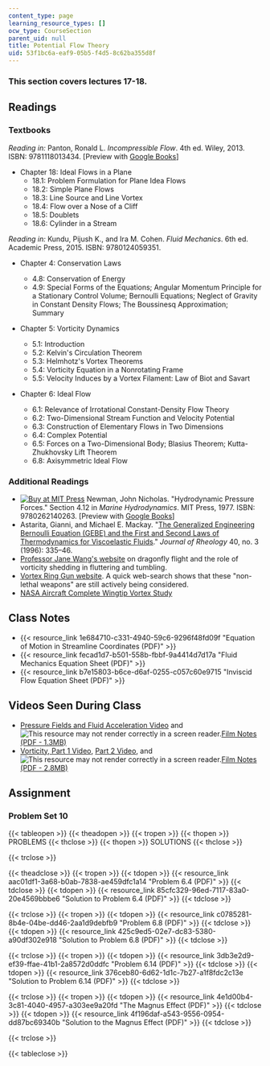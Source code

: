 ```yaml
---
content_type: page
learning_resource_types: []
ocw_type: CourseSection
parent_uid: null
title: Potential Flow Theory
uid: 53f1bc6a-eaf9-05b5-f4d5-8c62ba355d8f
---
```


### This section covers lectures 17-18.

Readings
--------

### Textbooks

_Reading in:_ Panton, Ronald L. _Incompressible Flow_. 4th ed. Wiley, 2013. ISBN: 9781118013434. \[Preview with [Google Books](http://books.google.com/books?id=sa4eAAAAQBAJ&pg=PAfrontcover)\]

*   Chapter 18: Ideal Flows in a Plane
    *   18.1: Problem Formulation for Plane Idea Flows
    *   18.2: Simple Plane Flows
    *   18.3: Line Source and Line Vortex
    *   18.4: Flow over a Nose of a Cliff
    *   18.5: Doublets
    *   18.6: Cylinder in a Stream

_Reading in:_ Kundu, Pijush K., and Ira M. Cohen. _Fluid Mechanics_. 6th ed. Academic Press, 2015. ISBN: 9780124059351.

*   Chapter 4: Conservation Laws
    *   4.8: Conservation of Energy
    *   4.9: Special Forms of the Equations; Angular Momentum Principle for a Stationary Control Volume; Bernoulli Equations; Neglect of Gravity in Constant Density Flows; The Boussinesq Approximation; Summary

*   Chapter 5: Vorticity Dynamics
    *   5.1: Introduction
    *   5.2: Kelvin's Circulation Theorem
    *   5.3: Helmhotz's Vortex Theorems
    *   5.4: Vorticity Equation in a Nonrotating Frame
    *   5.5: Velocity Induces by a Vortex Filament: Law of Biot and Savart

*   Chapter 6: Ideal Flow
    *   6.1: Relevance of Irrotational Constant-Density Flow Theory
    *   6.2: Two-Dimensional Stream Function and Velocity Potential
    *   6.3: Construction of Elementary Flows in Two Dimensions
    *   6.4: Complex Potential
    *   6.5: Forces on a Two-Dimensional Body; Blasius Theorem; Kutta-Zhukhovsky Lift Theorem
    *   6.8: Axisymmetric Ideal Flow

### Additional Readings

*   [![Buy at MIT Press](/images/mp_logo.gif)](https://mitpress.mit.edu/9780262140263) Newman, John Nicholas. "Hydrodynamic Pressure Forces." Section 4.12 in _Marine Hydrodynamics_. MIT Press, 1977. ISBN: 9780262140263. \[Preview with [Google Books](http://books.google.com/books?id=nj-k_lAmaBYC&pg=PA132=onepage)\]
*   Astarita, Gianni, and Michael E. Mackay. "[The Generalized Engineering Bernoulli Equation (GEBE) and the First and Second Laws of Thermodynamics for Viscoelastic Fluids](http://dx.doi.org/10.1122/1.550746)." _Journal of Rheology_ 40, no. 3 (1996): 335–46.
*   [Professor Jane Wang's website](http://dragonfly.tam.cornell.edu/) on dragonfly flight and the role of vorticity shedding in fluttering and tumbling.
*   [Vortex Ring Gun website](https://defense-update.com/20071205_vortex-ring.html). A quick web-search shows that these "non-lethal weapons" are still actively being considered.
*   [NASA Aircraft Complete Wingtip Vortex Study](http://www.spaceref.com/news/viewpr.html?pid=6940)

Class Notes
-----------

*   {{< resource_link 1e684710-c331-4940-59c6-9296f48fd09f "Equation of Motion in Streamline Coordinates (PDF)" >}}
*   {{< resource_link fecad1d7-b501-558b-fbbf-9a4414d7d17a "Fluid Mechanics Equation Sheet (PDF)" >}}
*   {{< resource_link b7e15803-b6ce-d6af-0255-c057c60e9715 "Inviscid Flow Equation Sheet (PDF)" >}}

Videos Seen During Class
------------------------

*   [Pressure Fields and Fluid Acceleration Video](https://youtu.be/LI9Mi1KhFTs) and ![This resource may not render correctly in a screen reader.](/images/inacessible.gif)[Film Notes (PDF - 1.3MB)](http://web.mit.edu/hml/ncfmf/06PFFA.pdf)
*   [Vorticity, Part 1 Video](https://youtu.be/loCLkcYEWD4), [Part 2 Video](https://youtu.be/h6bmrRFYFbc), and ![This resource may not render correctly in a screen reader.](/images/inacessible.gif)[Film Notes (PDF - 2.8MB)](http://web.mit.edu/hml/ncfmf/09VOR.pdf)

Assignment
----------

### Problem Set 10

{{< tableopen >}}
{{< theadopen >}}
{{< tropen >}}
{{< thopen >}}
PROBLEMS
{{< thclose >}}
{{< thopen >}}
SOLUTIONS
{{< thclose >}}

{{< trclose >}}

{{< theadclose >}}
{{< tropen >}}
{{< tdopen >}}
{{< resource_link aac01df1-3a68-b0ab-7838-ae459dfc1a14 "Problem 6.4 (PDF)" >}}
{{< tdclose >}}
{{< tdopen >}}
{{< resource_link 85cfc329-96ed-7117-83a0-20e4569bbbe6 "Solution to Problem 6.4 (PDF)" >}}
{{< tdclose >}}

{{< trclose >}}
{{< tropen >}}
{{< tdopen >}}
{{< resource_link c0785281-8b4e-04be-dd46-2aa1d9debfb9 "Problem 6.8 (PDF)" >}}
{{< tdclose >}}
{{< tdopen >}}
{{< resource_link 425c9ed5-02e7-dc83-5380-a90df302e918 "Solution to Problem 6.8 (PDF)" >}}
{{< tdclose >}}

{{< trclose >}}
{{< tropen >}}
{{< tdopen >}}
{{< resource_link 3db3e2d9-ef39-ffae-41b1-2a8572d0ddfc "Problem 6.14 (PDF)" >}}
{{< tdclose >}}
{{< tdopen >}}
{{< resource_link 376ceb80-6d62-1d1c-7b27-a1f8fdc2c13e "Solution to Problem 6.14 (PDF)" >}}
{{< tdclose >}}

{{< trclose >}}
{{< tropen >}}
{{< tdopen >}}
{{< resource_link 4e1d00b4-3c81-4040-4957-a303ee9a20fd "The Magnus Effect (PDF)" >}}
{{< tdclose >}}
{{< tdopen >}}
{{< resource_link 4f196daf-a543-9556-0954-dd87bc69340b "Solution to the Magnus Effect (PDF)" >}}
{{< tdclose >}}

{{< trclose >}}

{{< tableclose >}}
